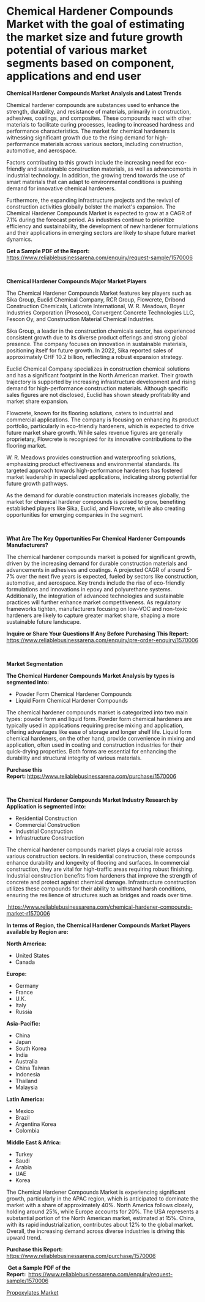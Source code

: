<p><h1>Chemical Hardener Compounds Market with the goal of estimating the market size and future growth potential of various market segments based on component, applications and end user</h1></p><p><strong>Chemical Hardener Compounds Market Analysis and Latest Trends</strong></p>
<p><p>Chemical hardener compounds are substances used to enhance the strength, durability, and resistance of materials, primarily in construction, adhesives, coatings, and composites. These compounds react with other materials to facilitate curing processes, leading to increased hardness and performance characteristics. The market for chemical hardeners is witnessing significant growth due to the rising demand for high-performance materials across various sectors, including construction, automotive, and aerospace. </p><p>Factors contributing to this growth include the increasing need for eco-friendly and sustainable construction materials, as well as advancements in industrial technology. In addition, the growing trend towards the use of smart materials that can adapt to environmental conditions is pushing demand for innovative chemical hardeners. </p><p>Furthermore, the expanding infrastructure projects and the revival of construction activities globally bolster the market's expansion. The Chemical Hardener Compounds Market is expected to grow at a CAGR of 7.1% during the forecast period. As industries continue to prioritize efficiency and sustainability, the development of new hardener formulations and their applications in emerging sectors are likely to shape future market dynamics.</p></p>
<p><strong>Get a Sample PDF of the Report:&nbsp;</strong> <a href="https://www.reliablebusinessarena.com/enquiry/request-sample/1570006?utm_campaign=1941&utm_medium=2&utm_source=Github&utm_content=ia&utm_term=29122024&utm_id=chemical-hardener-compounds">https://www.reliablebusinessarena.com/enquiry/request-sample/1570006</a></p>
<p>&nbsp;</p>
<p><strong>Chemical Hardener Compounds Major Market Players</strong></p>
<p><p>The Chemical Hardener Compounds Market features key players such as Sika Group, Euclid Chemical Company, RCR Group, Flowcrete, Dribond Construction Chemicals, Laticrete International, W. R. Meadows, Boyer Industries Corporation (Prosoco), Convergent Concrete Technologies LLC, Fescon Oy, and Construction Material Chemical Industries. </p><p>Sika Group, a leader in the construction chemicals sector, has experienced consistent growth due to its diverse product offerings and strong global presence. The company focuses on innovation in sustainable materials, positioning itself for future growth. In 2022, Sika reported sales of approximately CHF 10.2 billion, reflecting a robust expansion strategy.</p><p>Euclid Chemical Company specializes in construction chemical solutions and has a significant footprint in the North American market. Their growth trajectory is supported by increasing infrastructure development and rising demand for high-performance construction materials. Although specific sales figures are not disclosed, Euclid has shown steady profitability and market share expansion.</p><p>Flowcrete, known for its flooring solutions, caters to industrial and commercial applications. The company is focusing on enhancing its product portfolio, particularly in eco-friendly hardeners, which is expected to drive future market share growth. While sales revenue figures are generally proprietary, Flowcrete is recognized for its innovative contributions to the flooring market.</p><p>W. R. Meadows provides construction and waterproofing solutions, emphasizing product effectiveness and environmental standards. Its targeted approach towards high-performance hardeners has fostered market leadership in specialized applications, indicating strong potential for future growth pathways.</p><p>As the demand for durable construction materials increases globally, the market for chemical hardener compounds is poised to grow, benefiting established players like Sika, Euclid, and Flowcrete, while also creating opportunities for emerging companies in the segment.</p></p>
<p>&nbsp;</p>
<p><strong>What Are The Key Opportunities For Chemical Hardener Compounds Manufacturers?</strong></p>
<p><p>The chemical hardener compounds market is poised for significant growth, driven by the increasing demand for durable construction materials and advancements in adhesives and coatings. A projected CAGR of around 5-7% over the next five years is expected, fueled by sectors like construction, automotive, and aerospace. Key trends include the rise of eco-friendly formulations and innovations in epoxy and polyurethane systems. Additionally, the integration of advanced technologies and sustainable practices will further enhance market competitiveness. As regulatory frameworks tighten, manufacturers focusing on low-VOC and non-toxic hardeners are likely to capture greater market share, shaping a more sustainable future landscape.</p></p>
<p><strong>Inquire or Share Your Questions If Any Before Purchasing This Report:</strong> <a href="https://www.reliablebusinessarena.com/enquiry/pre-order-enquiry/1570006?utm_campaign=1941&utm_medium=2&utm_source=Github&utm_content=ia&utm_term=29122024&utm_id=chemical-hardener-compounds">https://www.reliablebusinessarena.com/enquiry/pre-order-enquiry/1570006</a></p>
<p>&nbsp;</p>
<p><strong>Market Segmentation</strong></p>
<p><strong>The Chemical Hardener Compounds Market Analysis by types is segmented into:</strong></p>
<p><ul><li>Powder Form Chemical Hardener Compounds</li><li>Liquid Form Chemical Hardener Compounds</li></ul></p>
<p><p>The chemical hardener compounds market is categorized into two main types: powder form and liquid form. Powder form chemical hardeners are typically used in applications requiring precise mixing and application, offering advantages like ease of storage and longer shelf life. Liquid form chemical hardeners, on the other hand, provide convenience in mixing and application, often used in coating and construction industries for their quick-drying properties. Both forms are essential for enhancing the durability and structural integrity of various materials.</p></p>
<p><strong>Purchase this Report:&nbsp;</strong><a href="https://www.reliablebusinessarena.com/purchase/1570006?utm_campaign=1941&utm_medium=2&utm_source=Github&utm_content=ia&utm_term=29122024&utm_id=chemical-hardener-compounds">https://www.reliablebusinessarena.com/purchase/1570006</a></p>
<p>&nbsp;</p>
<p><strong>The Chemical Hardener Compounds Market Industry Research by Application is segmented into:</strong></p>
<p><ul><li>Residential Construction</li><li>Commercial Construction</li><li>Industrial Construction</li><li>Infrastructure Construction</li></ul></p>
<p><p>The chemical hardener compounds market plays a crucial role across various construction sectors. In residential construction, these compounds enhance durability and longevity of flooring and surfaces. In commercial construction, they are vital for high-traffic areas requiring robust finishing. Industrial construction benefits from hardeners that improve the strength of concrete and protect against chemical damage. Infrastructure construction utilizes these compounds for their ability to withstand harsh conditions, ensuring the resilience of structures such as bridges and roads over time.</p></p>
<p><a href="https://www.reliablebusinessarena.com/chemical-hardener-compounds-market-r1570006?utm_campaign=1941&utm_medium=2&utm_source=Github&utm_content=ia&utm_term=29122024&utm_id=chemical-hardener-compounds">&nbsp;https://www.reliablebusinessarena.com/chemical-hardener-compounds-market-r1570006</a></p>
<p><strong>In terms of Region, the Chemical Hardener Compounds Market Players available by Region are:</strong></p>
<p>
    <p> <strong> North America: </strong>
        <ul>
            <li>United States</li>
            <li>Canada</li>
        </ul>
        </p> 
    <p> <strong> Europe: </strong>
        <ul>
            <li>Germany</li>
            <li>France</li>
            <li>U.K.</li>
            <li>Italy</li>
            <li>Russia</li>
        </ul>
        </p> 
    <p> <strong> Asia-Pacific: </strong>
        <ul>
            <li>China</li>
            <li>Japan</li>
            <li>South Korea</li>
            <li>India</li>
            <li>Australia</li>
            <li>China Taiwan</li>
            <li>Indonesia</li>
            <li>Thailand</li>
            <li>Malaysia</li>
        </ul>
        </p> 
    <p> <strong> Latin America: </strong>
        <ul>
            <li>Mexico</li>
            <li>Brazil</li>
            <li>Argentina Korea</li>
            <li>Colombia</li>
        </ul>
        </p> 
    <p> <strong> Middle East & Africa: </strong>
        <ul>
            <li>Turkey</li>
            <li>Saudi</li>
            <li>Arabia</li>
            <li>UAE</li>
            <li>Korea</li>
        </ul>
    </p>
    </p>
<p><p>The Chemical Hardener Compounds Market is experiencing significant growth, particularly in the APAC region, which is anticipated to dominate the market with a share of approximately 40%. North America follows closely, holding around 25%, while Europe accounts for 20%. The USA represents a substantial portion of the North American market, estimated at 15%. China, with its rapid industrialization, contributes about 12% to the global market. Overall, the increasing demand across diverse industries is driving this upward trend.</p></p>
<p><strong>Purchase this Report: </strong><a href="https://www.reliablebusinessarena.com/purchase/1570006?utm_campaign=1941&utm_medium=2&utm_source=Github&utm_content=ia&utm_term=29122024&utm_id=chemical-hardener-compounds">https://www.reliablebusinessarena.com/purchase/1570006</a></p>
<p>&nbsp;<strong>Get a Sample PDF of the Report:&nbsp;&nbsp;</strong><a href="https://www.reliablebusinessarena.com/enquiry/request-sample/1570006?utm_campaign=1941&utm_medium=2&utm_source=Github&utm_content=ia&utm_term=29122024&utm_id=chemical-hardener-compounds">https://www.reliablebusinessarena.com/enquiry/request-sample/1570006</a></p>
<p><strong></strong></p>
<p><p><a href="https://github.com/mahnoor2003/Market-Research-Report-List-6/blob/main/propoxylates-market.md?utm_campaign=1941&utm_medium=2&utm_source=Github&utm_content=ia&utm_term=29122024&utm_id=chemical-hardener-compounds">Propoxylates Market</a></p></p>